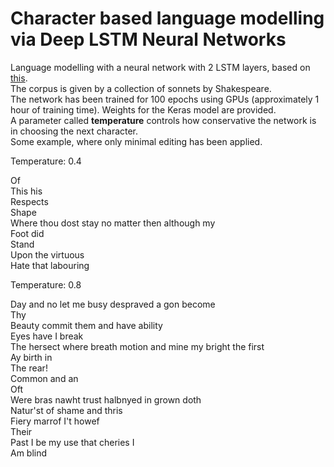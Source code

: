 # Character based language modelling via Deep LSTM Neural Networks

Language modelling with a neural network with 2 LSTM layers, based on <a href = "http://karpathy.github.io/2015/05/21/rnn-effectiveness/" target = _blank>this</a>.</br>
The corpus is given by a collection of sonnets by Shakespeare.</br>
The network has been trained for 100 epochs using GPUs (approximately 1 hour of training time). Weights for the Keras model are provided.</br>
A parameter called <b>temperature</b> controls how conservative the network is in choosing the next character.</br>
Some example, where only minimal editing has been applied.

Temperature: 0.4

 Of</br>
 This his</br> 
 Respects</br> 
 Shape</br> 
 Where thou dost stay no matter then although my </br>
 Foot did </br>
 Stand </br>
 Upon the virtuous</br> 
 Hate that labouring</br>

 Temperature: 0.8

 Day and no let me busy despraved a gon become </br>
 Thy </br>
 Beauty commit them and have ability </br>
 Eyes have I break </br>
 The hersect where breath motion and mine my bright the first </br>
 Ay birth in </br>
 The rear! </br>
 Common and an </br>
 Oft </br>
 Were bras nawht trust halbnyed in grown doth </br>
 Natur'st of shame and thris </br>
 Fiery marrof I't howef </br>
 Their </br>
 Past I be my use that cheries I </br>
 Am blind </br>
